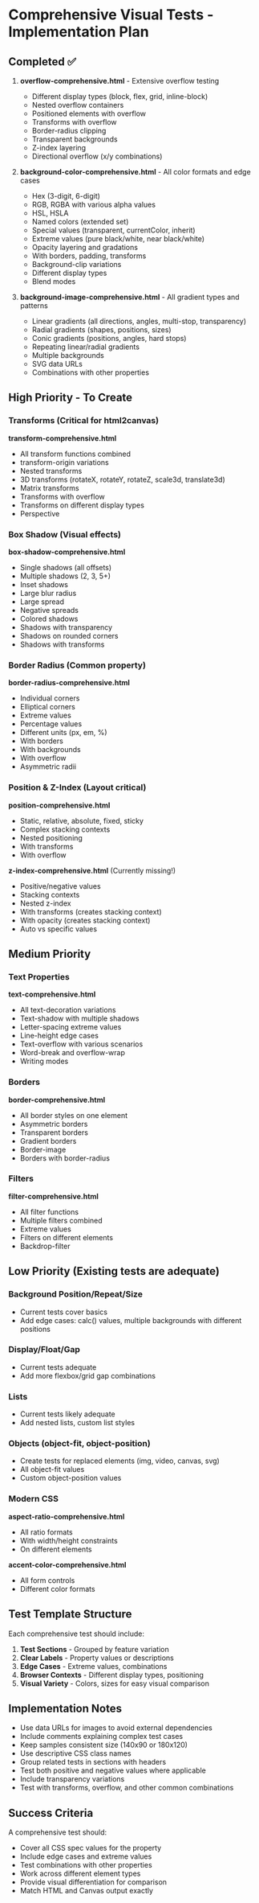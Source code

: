 # Comprehensive Visual Tests - Implementation Plan

## Completed ✅

1. **overflow-comprehensive.html** - Extensive overflow testing
   - Different display types (block, flex, grid, inline-block)
   - Nested overflow containers
   - Positioned elements with overflow
   - Transforms with overflow
   - Border-radius clipping
   - Transparent backgrounds
   - Z-index layering
   - Directional overflow (x/y combinations)

2. **background-color-comprehensive.html** - All color formats and edge cases
   - Hex (3-digit, 6-digit)
   - RGB, RGBA with various alpha values
   - HSL, HSLA
   - Named colors (extended set)
   - Special values (transparent, currentColor, inherit)
   - Extreme values (pure black/white, near black/white)
   - Opacity layering and gradations
   - With borders, padding, transforms
   - Background-clip variations
   - Different display types
   - Blend modes

3. **background-image-comprehensive.html** - All gradient types and patterns
   - Linear gradients (all directions, angles, multi-stop, transparency)
   - Radial gradients (shapes, positions, sizes)
   - Conic gradients (positions, angles, hard stops)
   - Repeating linear/radial gradients
   - Multiple backgrounds
   - SVG data URLs
   - Combinations with other properties

## High Priority - To Create

### Transforms (Critical for html2canvas)
**transform-comprehensive.html**
- All transform functions combined
- transform-origin variations
- Nested transforms
- 3D transforms (rotateX, rotateY, rotateZ, scale3d, translate3d)
- Matrix transforms
- Transforms with overflow
- Transforms on different display types
- Perspective

### Box Shadow (Visual effects)
**box-shadow-comprehensive.html**
- Single shadows (all offsets)
- Multiple shadows (2, 3, 5+)
- Inset shadows
- Large blur radius
- Large spread
- Negative spreads
- Colored shadows
- Shadows with transparency
- Shadows on rounded corners
- Shadows with transforms

### Border Radius (Common property)
**border-radius-comprehensive.html**
- Individual corners
- Elliptical corners
- Extreme values
- Percentage values
- Different units (px, em, %)
- With borders
- With backgrounds
- With overflow
- Asymmetric radii

### Position & Z-Index (Layout critical)
**position-comprehensive.html**
- Static, relative, absolute, fixed, sticky
- Complex stacking contexts
- Nested positioning
- With transforms
- With overflow

**z-index-comprehensive.html** (Currently missing!)
- Positive/negative values
- Stacking contexts
- Nested z-index
- With transforms (creates stacking context)
- With opacity (creates stacking context)
- Auto vs specific values

## Medium Priority

### Text Properties
**text-comprehensive.html**
- All text-decoration variations
- Text-shadow with multiple shadows
- Letter-spacing extreme values
- Line-height edge cases
- Text-overflow with various scenarios
- Word-break and overflow-wrap
- Writing modes

### Borders
**border-comprehensive.html**
- All border styles on one element
- Asymmetric borders
- Transparent borders
- Gradient borders
- Border-image
- Borders with border-radius

### Filters
**filter-comprehensive.html**
- All filter functions
- Multiple filters combined
- Extreme values
- Filters on different elements
- Backdrop-filter

## Low Priority (Existing tests are adequate)

### Background Position/Repeat/Size
- Current tests cover basics
- Add edge cases: calc() values, multiple backgrounds with different positions

### Display/Float/Gap
- Current tests adequate
- Add more flexbox/grid gap combinations

### Lists
- Current tests likely adequate
- Add nested lists, custom list styles

### Objects (object-fit, object-position)
- Create tests for replaced elements (img, video, canvas, svg)
- All object-fit values
- Custom object-position values

### Modern CSS
**aspect-ratio-comprehensive.html**
- All ratio formats
- With width/height constraints
- On different elements

**accent-color-comprehensive.html**
- All form controls
- Different color formats

## Test Template Structure

Each comprehensive test should include:

1. **Test Sections** - Grouped by feature variation
2. **Clear Labels** - Property values or descriptions
3. **Edge Cases** - Extreme values, combinations
4. **Browser Contexts** - Different display types, positioning
5. **Visual Variety** - Colors, sizes for easy visual comparison

## Implementation Notes

- Use data URLs for images to avoid external dependencies
- Include comments explaining complex test cases
- Keep samples consistent size (140x90 or 180x120)
- Use descriptive CSS class names
- Group related tests in sections with headers
- Test both positive and negative values where applicable
- Include transparency variations
- Test with transforms, overflow, and other common combinations

## Success Criteria

A comprehensive test should:
- Cover all CSS spec values for the property
- Include edge cases and extreme values
- Test combinations with other properties
- Work across different element types
- Provide visual differentiation for comparison
- Match HTML and Canvas output exactly
